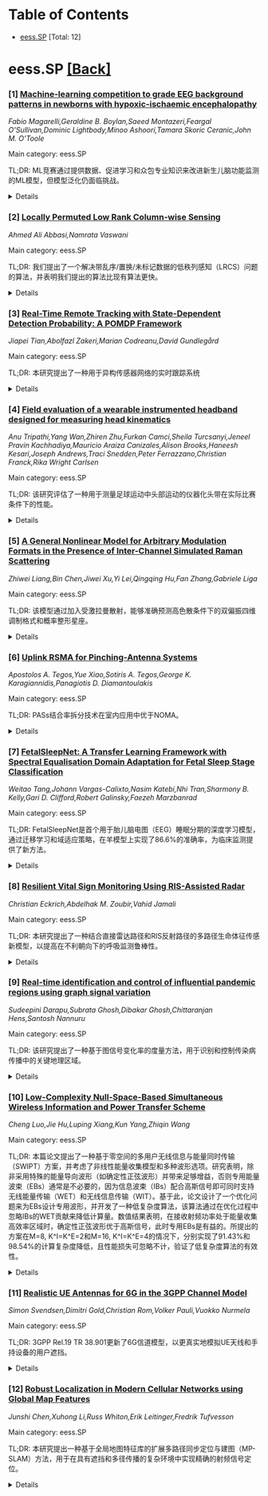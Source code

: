 <div id=toc></div>

# Table of Contents

- [eess.SP](#eess.SP) [Total: 12]


<div id='eess.SP'></div>

# eess.SP [[Back]](#toc)

### [1] [Machine-learning competition to grade EEG background patterns in newborns with hypoxic-ischaemic encephalopathy](https://arxiv.org/abs/2509.09695)
*Fabio Magarelli,Geraldine B. Boylan,Saeed Montazeri,Feargal O'Sullivan,Dominic Lightbody,Minoo Ashoori,Tamara Skoric Ceranic,John M. O'Toole*

Main category: eess.SP

TL;DR: ML竞赛通过提供数据、促进学习和众包专业知识来改进新生儿脑功能监测的ML模型，但模型泛化仍面临挑战。


<details>
  <summary>Details</summary>
Motivation: 支持和改进对风险新生儿脑功能进行监测的专家表现，但缺乏高质量、标注过的数据。

Method: 收集了来自102名新生儿的353小时EEG数据，进行了匿名化处理并划分为训练、测试和验证集。对EEG进行了异常背景模式严重程度分级。创建了一个在线竞赛平台，举办了一场ML竞赛，以开发分类EEG背景模式严重程度的ML模型。竞赛结束后，对排名前4的模型在独立的验证集上进行了离线评估。

Result: 一个基于特征的模型在测试集上排名第一，但深度学习模型在验证集上的泛化性更好。所有方法的验证性能均显著下降。强调了ML研究中使用独立验证集的重要性。训练ML模型需要大型且多样化的数据集以确保稳健的泛化。

Conclusion: ML竞赛在促进协作研究和加速临床决策支持工具开发方面显示出潜力，但模型泛化仍然是一个挑战，需要使用独立的验证数据集。

Abstract: Machine learning (ML) has the potential to support and improve expert
performance in monitoring the brain function of at-risk newborns. Developing
accurate and reliable ML models depends on access to high-quality, annotated
data, a resource in short supply. ML competitions address this need by
providing researchers access to expertly annotated datasets, fostering shared
learning through direct model comparisons, and leveraging the benefits of
crowdsourcing diverse expertise. We compiled a retrospective dataset containing
353 hours of EEG from 102 individual newborns from a multi-centre study. The
data was fully anonymised and divided into training, testing, and held-out
validation datasets. EEGs were graded for the severity of abnormal background
patterns. Next, we created a web-based competition platform and hosted a
machine learning competition to develop ML models for classifying the severity
of EEG background patterns in newborns. After the competition closed, the top 4
performing models were evaluated offline on a separate held-out validation
dataset. Although a feature-based model ranked first on the testing dataset,
deep learning models generalised better on the validation sets. All methods had
a significant decline in validation performance compared to the testing
performance. This highlights the challenges for model generalisation on unseen
data, emphasising the need for held-out validation datasets in ML studies with
neonatal EEG. The study underscores the importance of training ML models on
large and diverse datasets to ensure robust generalisation. The competition's
outcome demonstrates the potential for open-access data and collaborative ML
development to foster a collaborative research environment and expedite the
development of clinical decision-support tools for neonatal neuromonitoring.

</details>


### [2] [Locally Permuted Low Rank Column-wise Sensing](https://arxiv.org/abs/2509.09820)
*Ahmed Ali Abbasi,Namrata Vaswani*

Main category: eess.SP

TL;DR: 我们提出了一个解决带乱序/置换/未标记数据的低秩列感知（LRCS）问题的算法，并表明我们提出的算法比现有算法更快。


<details>
  <summary>Details</summary>
Motivation: 在传感和低秩矩阵恢复领域，我们面临着一个被称为低秩列感知（LRCS）的问题，其中一些观测数据被置乱、置换或未标记。本研究旨在解决这个置乱LRCS问题。

Method: 我们提出了一种新颖的交替梯度下降和最小化（AltGDMin）算法的推广，称为置乱AltGDMin，来解决这个问题。此外，我们还开发了一种交替最小化（AltMin）解决方案。

Result: 通过仿真实验，我们证明了这两种算法都能收敛，并且置乱AltGDMin算法比置乱AltMin算法收敛速度快得多。

Conclusion: 我们成功地解决了置乱LRCS问题，并提出了一种比现有方法更有效的算法。

Abstract: We precisely formulate, and provide a solution for, the Low Rank Columnwise
Sensing (LRCS) problem when some of the observed data is
scrambled/permuted/unlabeled. This problem, which we refer to as permuted LRCS,
lies at the intersection of two distinct topics of recent research: unlabeled
sensing and low rank column-wise (matrix) sensing. We introduce a novel
generalization of the recently developed Alternating Gradient Descent and
Minimization (AltGDMin) algorithm to solve this problem. We also develop an
alternating minimization (AltMin) solution. We show, using simulation
experiments, that both converge but PermutedAltGDmin is much faster than
Permuted-AltMin.

</details>


### [3] [Real-Time Remote Tracking with State-Dependent Detection Probability: A POMDP Framework](https://arxiv.org/abs/2509.09837)
*Jiapei Tian,Abolfazl Zakeri,Marian Codreanu,David Gundlegård*

Main category: eess.SP

TL;DR: 本研究提出了一种用于异构传感器网络的实时跟踪系统


<details>
  <summary>Details</summary>
Motivation: 在实时跟踪系统中，需要监测二元马尔可夫信源，并由两个异构传感器进行。传感器在收到指令后，通过易错信道将观测值发送到远程接收端。传感器具有依赖于状态的检测精度，并可能出现漏检。每个时间槽至多调度一个传感器进行采样。使用通用的失真函数来评估数据通信的有效性，该函数可以捕获终端应用程序的目标。

Method: 通过推导最优的接收端指令策略来最小化失真和传输成本的加权和。为了对传感失败和丢包引入的不确定性进行建模，将问题形式化为一个部分可观察的马尔可夫决策过程（POMDP），然后将其转换为信念-MDP。由于信念是连续演变的，因此将信念空间离散化为有限网格，并在每次更新后将信念值量化到最近的网格点。此形式化导致一个有限状态的MDP问题，该问题使用相对价值迭代算法（RVIA）解决。

Result: 仿真结果表明，所提出的策略显著优于基准策略。

Conclusion: 研究强调了在传感器调度中考虑依赖于状态的传感可靠性的重要性。

Abstract: We consider a real-time tracking system where a binary Markov source is
monitored by two heterogeneous sensors. Upon command, sensors send their
observations to a remote sink over error-prone channels. We assume each sensor
exhibits state-dependent detection accuracy and may occasionally fail to detect
the source state. At most one sensor is scheduled for sampling at each time
slot. We assess the effectiveness of data communication using a generic
distortion function that captures the end application's objective. We derive
optimal sink-side command policies to minimize the weighted sum of distortion
and transmission costs. To model the uncertainty introduced by sensing failures
(of the sensors) and packet loss, we formulate the problem as a partially
observable Markov decision process (POMDP), which we then cast into a
belief-MDP. Since the belief evolves continuously, the belief space is
discretized into a finite grid and the belief value is quantized to the nearest
grid point after each update. This formulation leads to a finite-state MDP
problem, which is solved using the relative value iteration algorithm (RVIA).
Simulation results demonstrate that the proposed policy significantly
outperforms benchmark strategies and highlights the importance of accounting
for state-dependent sensing reliability in sensor scheduling.

</details>


### [4] [Field evaluation of a wearable instrumented headband designed for measuring head kinematics](https://arxiv.org/abs/2509.09842)
*Anu Tripathi,Yang Wan,Zhiren Zhu,Furkan Camci,Sheila Turcsanyi,Jeneel Pravin Kachhadiya,Mauricio Araiza Canizales,Alison Brooks,Haneesh Kesari,Joseph Andrews,Traci Snedden,Peter Ferrazzano,Christian Franck,Rika Wright Carlsen*

Main category: eess.SP

TL;DR: 该研究评估了一种用于测量足球运动中头部运动的仪器化头带在实际比赛条件下的性能。


<details>
  <summary>Details</summary>
Motivation: 研究旨在评估一种新型仪器化头带在实际比赛条件下测量足球运动中头部运动（包括角速度、线加速度和角加速度）的准确性，并与现有广泛接受的口腔传感器进行比较。

Method: 将头带佩戴在人体受试者上，并在模拟真实比赛场景（如界外球、球门球和角球）中进行测试。将头带测得的头部运动数据与口腔传感器测得的数据进行比较，包括时间序列和峰值运动学参数。

Result: 头带与口腔传感器在时间序列上的一致性（CORA得分）范围从“尚可”到“优秀”，其中角速度（0.79 ± 0.08）和线加速度（0.73 ± 0.05）的一致性最高，角加速度（0.67 ± 0.06）最低。峰值运动学参数的Bland-Altman分析显示，角速度的平均偏差为40.9%，线加速度为16.6%，角加速度为-14.1%。

Conclusion: 在实际比赛条件下，该仪器化头带在某些运动学测量和碰撞条件下与口腔传感器具有合理的一致性。未来的工作需要改进头带在所有运动学测量方面的性能。

Abstract: Purpose: To study the relationship between soccer heading and the risk of
mild traumatic brain injury (mTBI), we previously developed an instrumented
headband and data processing scheme to measure the angular head kinematics of
soccer headers. Laboratory evaluation of the headband on an anthropomorphic
test device showed good agreement with a reference sensor for soccer ball
impacts to the front of the head. In this study, we evaluate the headband in
measuring the full head kinematics of soccer headers in the field. Methods: The
headband was evaluated under typical soccer heading scenarios (throw-ins,
goal-kicks, and corner-kicks) on a human subject. The measured time history and
peak kinematics from the headband were compared with those from an instrumented
mouthpiece, which is a widely accepted method for measuring head kinematics in
the field. Results: The time history agreement (CORA scores) between the
headband and the mouthpiece ranged from 'fair' to 'excellent', with the highest
agreement for angular velocities (0.79 \pm 0.08) and translational
accelerations (0.73 \pm 0.05) and lowest for angular accelerations (0.67 \pm
0.06). A Bland-Altman analysis of the peak kinematics from the headband and
mouthpiece found the mean bias to be 40.9% (of the maximum mouthpiece reading)
for the angular velocity, 16.6% for the translational acceleration, and-14.1%
for the angular acceleration. Conclusion: The field evaluation of the
instrumented headband showed reasonable agreement with the mouthpiece for some
kinematic measures and impact conditions. Future work should focus on improving
the headband performance across all kinematic measures.

</details>


### [5] [A General Nonlinear Model for Arbitrary Modulation Formats in the Presence of Inter-Channel Simulated Raman Scattering](https://arxiv.org/abs/2509.10009)
*Zhiwei Liang,Bin Chen,Jiwei Xu,Yi Lei,Qingqing Hu,Fan Zhang,Gabriele Liga*

Main category: eess.SP

TL;DR: 该模型通过加入受激拉曼散射，能够准确预测高色散条件下的双偏振四维调制格式和概率整形星座。


<details>
  <summary>Details</summary>
Motivation: 为解决高色散条件下双偏振四维调制格式和概率整形星座的预测问题。

Method: 将四维非线性模型扩展至包含受激拉曼散射。

Result: 提出的模型通过与分裂步傅里叶法和增强高斯噪声模型进行比较，得到了验证。

Conclusion: 所提出的模型能够准确预测高色散条件下的双偏振四维调制格式和概率整形星座。

Abstract: The four-dimensional nonlinear model is extended to include the inter-channel
stimulated Raman scattering, enabling accurate prediction of dual-polarization
four-dimensional modulation formats and probabilistically shaped constellations
in high-dispersion regimes. The proposed model is validated via comparisons
with the split-step Fourier method and enhanced Gaussian noise model.

</details>


### [6] [Uplink RSMA for Pinching-Antenna Systems](https://arxiv.org/abs/2509.10076)
*Apostolos A. Tegos,Yue Xiao,Sotiris A. Tegos,George K. Karagiannidis,Panagiotis D. Diamantoulakis*

Main category: eess.SP

TL;DR: PASs结合率拆分技术在室内应用中优于NOMA。


<details>
  <summary>Details</summary>
Motivation: 下一代无线网络需要适应变化并满足日益增长的通信需求。固定天线位置等传统技术的限制需要被克服，以减轻路径损耗并增强系统性能。PASs通过在房间内部署波导激活天线，缩短了发射机和接收机之间的距离，为室内应用提供了一种有前景的解决方案。

Method: 本文研究了一种双用户、双掐指天线（PAS）的上行链路系统，并利用率拆分技术（RSMA）来创建一个比非正交多址接入（NOMA）更具弹性的框架。推导了该网络的断续概率的闭合形式表达式。

Result: 数值结果验证了推导出的闭合形式表达式，并证明了RSMA方案在PASs中优于NOMA。

Conclusion: 本文提出的RSMA方案在PASs中优于NOMA。

Abstract: One of the key goals of next-generation wireless networks is to adapt to
changing conditions and meet the growing demand for reliable, high-capacity
communications from emerging applications. Overcoming the limitations of
conventional technologies, such as fixed antenna positions, is essential to
achieving this objective because it mitigates the impact of path loss on the
received signal and creates strong line-of-sight links, enhancing system
performance. With this in mind, the newly proposed pinching antenna systems
(PASs) are a promising solution for indoor applications because they can
activate antennas across a waveguide deployed in a room, thus reducing the
distance between the transmitter and receiver. In this paper, we investigate a
two-user, two-pinching-antenna uplink PAS, in which the transmitters use rate
splitting to create a more resilient framework than non-orthogonal multiple
access (NOMA). For this network, we derive novel closed-form expressions for
the outage probability. Numerical results validate these expressions, proving
that the proposed rate-splitting multiple access (RSMA) scheme outperforms NOMA
PAS.

</details>


### [7] [FetalSleepNet: A Transfer Learning Framework with Spectral Equalisation Domain Adaptation for Fetal Sleep Stage Classification](https://arxiv.org/abs/2509.10082)
*Weitao Tang,Johann Vargas-Calixto,Nasim Katebi,Nhi Tran,Sharmony B. Kelly,Gari D. Clifford,Robert Galinsky,Faezeh Marzbanrad*

Main category: eess.SP

TL;DR: FetalSleepNet是首个用于胎儿脑电图（EEG）睡眠分期的深度学习模型，通过迁移学习和域适应策略，在羊模型上实现了86.6%的准确率，为临床监测提供了新方法。


<details>
  <summary>Details</summary>
Motivation: 准确的睡眠分期有助于及早发现与妊娠并发症（如缺氧或宫内生长受限）相关的异常大脑成熟。

Method: 将用于成人睡眠分期的小型深度神经网络应用于羊胎儿EEG，利用迁移学习和基于光谱均衡的域适应策略进行训练。

Result: 通过迁移学习和光谱均衡相结合的微调方法，取得了最佳的86.6%准确率和62.5的宏F1分数，优于基线模型。

Conclusion: FetalSleepNet是首个专门为胎儿EEG自动化睡眠分期设计的深度学习框架，其轻量化设计适用于低功耗、实时和可穿戴的胎儿监测系统，并可作为标签引擎，促进在临床数据（如多普勒超声或心电图）上的弱/半监督学习。

Abstract: Introduction: This study presents FetalSleepNet, the first published deep
learning approach to classifying sleep states from the ovine
electroencephalogram (EEG). Fetal EEG is complex to acquire and difficult and
laborious to interpret consistently. However, accurate sleep stage
classification may aid in the early detection of abnormal brain maturation
associated with pregnancy complications (e.g. hypoxia or intrauterine growth
restriction).
  Methods: EEG electrodes were secured onto the ovine dura over the parietal
cortices of 24 late gestation fetal sheep. A lightweight deep neural network
originally developed for adult EEG sleep staging was trained on the ovine EEG
using transfer learning from adult EEG. A spectral equalisation-based domain
adaptation strategy was used to reduce cross-domain mismatch.
  Results: We demonstrated that while direct transfer performed poorly, full
fine tuning combined with spectral equalisation achieved the best overall
performance (accuracy: 86.6 percent, macro F1-score: 62.5), outperforming
baseline models.
  Conclusions: To the best of our knowledge, FetalSleepNet is the first deep
learning framework specifically developed for automated sleep staging from the
fetal EEG. Beyond the laboratory, the EEG-based sleep stage classifier
functions as a label engine, enabling large scale weak/semi supervised labeling
and distillation to facilitate training on less invasive signals that can be
acquired in the clinic, such as Doppler Ultrasound or electrocardiogram data.
FetalSleepNet's lightweight design makes it well suited for deployment in low
power, real time, and wearable fetal monitoring systems.

</details>


### [8] [Resilient Vital Sign Monitoring Using RIS-Assisted Radar](https://arxiv.org/abs/2509.10088)
*Christian Eckrich,Abdelhak M. Zoubir,Vahid Jamali*

Main category: eess.SP

TL;DR: 本研究提出了一种结合直接雷达路径和RIS反射路径的多路径生命体征传感新模型，以提高在不利朝向下的呼吸监测鲁棒性。


<details>
  <summary>Details</summary>
Motivation: 现有基于雷达的无接触生命体征监测方法在面对被监测者朝向不利时，单一雷达视角难以可靠地捕捉呼吸引起的胸部运动，影响监测效果。

Method: 提出一种多路径生命体征传感模型，该模型整合了直接雷达路径和利用可重构智能表面（RIS）提供的额外传感路径。

Result: 通过整合RIS提供的额外传感路径，增强了雷达生命体征监测的鲁棒性，有望在连续、注重隐私的生命体征监测中提供改进的性能。

Conclusion: 提出的多路径生命体征传感方法，通过集成RIS，克服了单一雷达视角的局限性，为提高无接触生命体征监测的准确性和可靠性提供了新的解决方案。

Abstract: Vital sign monitoring plays a critical role in healthcare and well-being, as
parameters such as respiration and heart rate offer valuable insights into an
individual's physiological state. While wearable devices allow for continuous
measurement, their use in settings like in-home elderly care is often hindered
by discomfort or user noncompliance. As a result, contactless solutions based
on radar sensing have garnered increasing attention. This is due to their
unobtrusive design and preservation of privacy advantages compared to
camera-based systems. However, a single radar perspective can fail to capture
breathing-induced chest movements reliably, particularly when the subject's
orientation is unfavorable. To address this limitation, we integrate a
reconfigurable intelligent surface (RIS) that provides an additional sensing
path, thereby enhancing the robustness of respiratory monitoring. We present a
novel model for multi-path vital sign sensing that leverages both the direct
radar path and an RIS-reflected path. We further discuss the potential benefits
and improved performance our approach offers in continuous, privacy-preserving
vital sign monitoring.

</details>


### [9] [Real-time identification and control of influential pandemic regions using graph signal variation](https://arxiv.org/abs/2509.10281)
*Sudeepini Darapu,Subrata Ghosh,Dibakar Ghosh,Chittaranjan Hens,Santosh Nannuru*

Main category: eess.SP

TL;DR: 该研究提出了一种基于图信号变化率的度量方法，用于识别和控制传染病传播中的关键地理区域。


<details>
  <summary>Details</summary>
Motivation: 为了有效遏制传染病的全球蔓延，需要及时识别并隔离那些加速疫情扩散的具有影响力的地区。

Method: 将传染病传播建模为时变图信号，并提出基于图信号变化率的度量方法来捕捉时空变化，同时考虑图域和时间域的局部性。基于此度量方法，开发了一种在线算法来识别关键区域。

Result: 模拟仿真和真实数据（H1N1和COVID-19）分析表明，该方法能有效识别具有高传染扩散能力的地理区域，隔离这些区域能显著降低累计感染量。

Conclusion: 所提出的度量方法和在线算法能够有效识别传染病传播中的关键区域，为控制疫情扩散提供了有力的工具。

Abstract: The global spread of pandemics is facilitated by the mobility of populations,
transforming localized infections into widespread phenomena. To contain it,
timely identification of influential regions that accelerate this process is
necessary. In this work, we model infection as a temporally evolving graph
signal and propose graph signal variation-based metrics to capture
spatio-temporal changes. Both graph domain and time domain locality are
modeled. Based on this metric, we propose an online algorithm to identify
influential regions. Simulations demonstrate that the proposed method
effectively identifies geographical regions with a higher capacity to spread
the infection. Isolating these regions leads to a significant reduction in
cumulative infection. Simulations, along with analyses of hybrid H1N1 data and
real-world Indian COVID-19 data, underscore the utility of proposed metric in
enhancing our understanding and control of infection spread

</details>


### [10] [Low-Complexity Null-Space-Based Simultaneous Wireless Information and Power Transfer Scheme](https://arxiv.org/abs/2509.10296)
*Cheng Luo,Jie Hu,Luping Xiang,Kun Yang,Zhiqin Wang*

Main category: eess.SP

TL;DR: 本篇论文提出了一种基于零空间的多用户无线信息与能量同时传输（SWIPT）方案，并考虑了非线性能量收集模型和多种波形选项。研究表明，除非采用特殊的能量导向波形（如确定性正弦波形）并带来足够增益，否则专用能量波束（EBs）通常是不必要的，因为信息波束（IBs）配合高斯信号即可同时支持无线能量传输（WET）和无线信息传输（WIT）。基于此，论文设计了一个优化问题来为EBs设计专用波形，并开发了一种低复杂度算法，该算法通过在优化过程中忽略IBs的WET贡献来降低计算量。数值结果表明，在接收射频功率处于能量收集高效率区域时，确定性正弦波形优于高斯信号，此时专用EBs是有益的。所提出的方案在M=8, K^I=K^E=2和M=16, K^I=K^E=4的情况下，分别实现了91.43%和98.54%的计算复杂度降低，且性能损失可忽略不计，验证了低复杂度算法的有效性。


<details>
  <summary>Details</summary>
Motivation: SWIPT技术受到广泛关注。本研究旨在探索在非线性能量收集和多波形约束下，如何有效地为能量用户（EUs）和信息用户（IUs）提供服务，并优化能量波束（EBs）的设计。

Method: 提出一种基于零空间的SWIPT传输方案，并研究了高斯信号和专用能量导向波形（如确定性正弦波形）在信息波束（IBs）和能量波束（EBs）中的应用。通过优化问题设计EBs的专用波形，并开发一种低复杂度算法，该算法在优化过程中忽略IBs的WET贡献。

Result: 数值结果表明，当接收射频功率处于能量收集高效率区域时，确定性正弦波形优于高斯信号，使得专用EBs具有优势。所提出的低复杂度算法在M=8, K^I=K^E=2和M=16, K^I=K^E=4的情况下，分别实现了91.43%和98.54%的计算复杂度降低，且性能损失很小。

Conclusion: 本研究提出的基于零空间的SWIPT方案，以及配套的低复杂度EBs设计算法，能够有效降低计算复杂度，同时保持可接受的性能。研究强调了在特定条件下（高效率能量收集区域），专用能量导向波形相对于高斯信号的优势。

Abstract: Simultaneous wireless information and power transfer (SWIPT) has attracted
sustained interest. We propose a null-space-based transmission scheme for
multiuser SWIPT serving both energy users (EUs) and information users (IUs).
Under a practical nonlinear energy-harvesting (EH) model and multiple waveform
options, we revisit the role of dedicated energy beams (EBs). We show that, in
general, dedicated EBs are unnecessary because information beams (IBs) with
Gaussian signaling can simultaneously support wireless energy transfer (WET)
and wireless information transfer (WIT), unless special energy-centric
waveforms (e.g., deterministic sinusoidal waveforms) are employed and provide
sufficient gains. Guided by these insights, we formulate an optimization
problem for EB design to enable dedicated waveform transmission for WET, and we
develop a low-complexity algorithm that reduces computation by ignoring the WET
contribution of IBs during optimization. Numerical results corroborate that
deterministic sinusoidal waveforms outperform Gaussian signaling when the
received RF power lies in the EH high-efficiency region, making dedicated EBs
beneficial. The proposed scheme achieves computational complexity reductions of
91.43\% and 98.54\% for the cases $M=8,,K^I=K^E=2$ and $M=16,,K^I=K^E=4$,
respectively, with negligible performance loss, thereby validating the
efficiency of the low-complexity algorithm.

</details>


### [11] [Realistic UE Antennas for 6G in the 3GPP Channel Model](https://arxiv.org/abs/2509.10357)
*Simon Svendsen,Dimitri Gold,Christian Rom,Volker Pauli,Vuokko Nurmela*

Main category: eess.SP

TL;DR: 3GPP Rel.19 TR 38.901更新了6G信道模型，以更真实地模拟UE天线和手持设备的用户遮挡。


<details>
  <summary>Details</summary>
Motivation: 为6G过渡提供更真实的信道模型，特别是针对手持设备的用户天线和用户诱导的遮挡。

Method: 通过对参考智能手机在高保真模拟和测量中，在多个频率范围内进行分析，更新了3GPP Rel.19 TR 38.901。

Result: 新的模型能够捕捉定向天线模式、实际天线放置、极化效应和特定单元的遮挡。

Conclusion: 通过使链路和系统级仿真与真实设备行为保持一致，新模型能够更准确地评估6G技术，并支持行业和研究之间的一致的性能评估。

Abstract: The transition to 6G has driven significant updates to the 3GPP channel
model, particularly in modeling UE antennas and user-induced blockage for
handheld devices. The 3GPP Rel.19 revision of TR 38.901 introduces a more
realistic framework that captures directive antenna patterns, practical antenna
placements, polarization effects, and element-specific blockage. These updates
are based on high-fidelity simulations and measurements of a reference
smartphone across multiple frequency ranges. By aligning link- and system-level
simulations with real-world device behavior, the new model enables more
accurate evaluation of 6G technologies and supports consistent performance
assessment across industry and research.

</details>


### [12] [Robust Localization in Modern Cellular Networks using Global Map Features](https://arxiv.org/abs/2509.10433)
*Junshi Chen,Xuhong Li,Russ Whiton,Erik Leitinger,Fredrik Tufvesson*

Main category: eess.SP

TL;DR: 本研究提出一种基于全局地图特征库的扩展多路径同步定位与建图（MP-SLAM）方法，用于在具有遮挡和多径传播的复杂环境中实现精确的射频信号定位。


<details>
  <summary>Details</summary>
Motivation: 在存在遮挡和多径传播的挑战性环境中，利用现代蜂窝网络进行射频信号定位，特别是MP-SLAM方法，具有重要意义。

Method: 提出一种扩展的MP-SLAM方法，引入全局地图特征（GMF）库来存储先验信息，并通过概率假设密度（PHD）滤波器将GMF整合回MP-SLAM框架。

Result: 在大量仿真和真实的LTE数据集上进行了评估，结果表明该方法在恶劣信号条件下（如城市密集区、严重多径和干扰）仍能实现鲁棒且精确的定位。

Conclusion: 所提出的GMF库增强的MP-SLAM框架在现代蜂窝网络（如5G/6G）中表现出有效性，优于传统的基于本体感觉传感器和常规MP-SLAM的方法，即使在不利的信号条件下也能实现可靠的定位。

Abstract: Radio frequency (RF) signal-based localization using modern cellular networks
has emerged as a promising solution to accurately locate objects in challenging
environments. One of the most promising solutions for situations involving
obstructed-line-of-sight (OLoS) and multipath propagation is multipathbased
simultaneous localization and mapping (MP-SLAM) that employs map features
(MFs), such as virtual anchors. This paper presents an extended MP-SLAM method
that is augmented with a global map feature (GMF) repository. This repository
stores consistent MFs of high quality that are collected during prior
traversals. We integrate these GMFs back into the MP-SLAM framework via a
probability hypothesis density (PHD) filter, which propagates GMF intensity
functions over time. Extensive simulations, together with a challenging
real-world experiment using LTE RF signals in a dense urban scenario with
severe multipath propagation and inter-cell interference, demonstrate that our
framework achieves robust and accurate localization, thereby showcasing its
effectiveness in realistic modern cellular networks such as 5G or future 6G
networks. It outperforms conventional proprioceptive sensor-based localization
and conventional MP-SLAM methods, and achieves reliable localization even under
adverse signal conditions.

</details>
